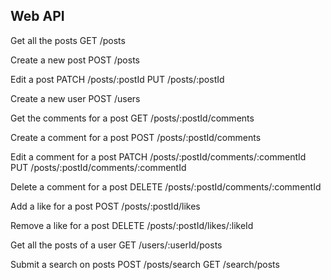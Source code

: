 ## Web API

Get all the posts
GET /posts

Create a new post
POST /posts

Edit a post
PATCH /posts/:postId
PUT /posts/:postId

Create a new user
POST /users

Get the comments for a post
GET /posts/:postId/comments

Create a comment for a post
POST /posts/:postId/comments

Edit a comment for a post
PATCH /posts/:postId/comments/:commentId
PUT /posts/:postId/comments/:commentId

Delete a comment for a post
DELETE /posts/:postId/comments/:commentId

Add a like for a post
POST /posts/:postId/likes

Remove a like for a post
DELETE /posts/:postId/likes/:likeId

Get all the posts of a user
GET /users/:userId/posts

Submit a search on posts
POST /posts/search
GET /search/posts

